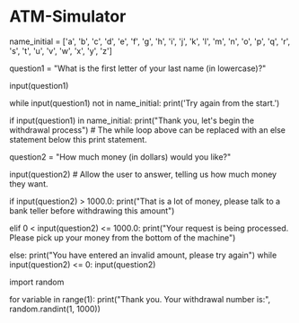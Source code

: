# ATM-Simulator

name_initial = ['a', 'b', 'c', 'd', 'e', 'f', 'g', 'h', 'i', 'j', 'k', 'l', 'm', 'n', 'o', 'p', 'q', 'r', 's', 't', 'u', 'v', 'w', 'x', 'y', 'z']


question1 = "What is the first letter of your last name (in lowercase)?"

input(question1)

while input(question1) not in name_initial:
    print('Try again from the start.')

if input(question1) in name_initial:
    print("Thank you, let's begin the withdrawal process")
    # The while loop above can be replaced with an else statement below this print statement.

question2 = "How much money (in dollars) would you like?"

input(question2) # Allow the user to answer, telling us how much money they want.

if input(question2) > 1000.0:
    print("That is a lot of money, please talk to a bank teller before withdrawing this amount")

elif 0 < input(question2) <= 1000.0:
    print("Your request is being processed. Please pick up your money from the bottom of the machine")


else:
    print("You have entered an invalid amount, please try again")
    while input(question2) <= 0:
        input(question2)


import random

for variable in range(1):
    print("Thank you. Your withdrawal number is:", random.randint(1, 1000))

